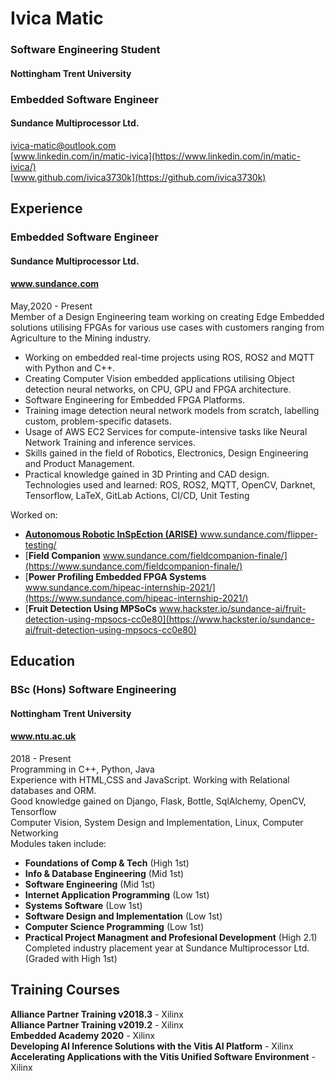 # Ivica Matic
### Software Engineering Student
#### Nottingham Trent University
### Embedded Software Engineer
#### Sundance Multiprocessor Ltd.
[ivica-matic@outlook.com](mailto://ivica-matic@outlook.com) <br>
[www.linkedin.com/in/matic-ivica](https://www.linkedin.com/in/matic-ivica/)  <br>
[www.github.com/ivica3730k](https://github.com/ivica3730k)
## Experience
### Embedded Software Engineer 
#### Sundance Multiprocessor Ltd.
#### www.sundance.com
May,2020 - Present
<br>
Member of a Design Engineering team working on creating Edge Embedded solutions utilising FPGAs for various use cases with customers ranging from Agriculture to the Mining industry.
<br>
- Working on embedded real-time projects using ROS, ROS2 and MQTT with Python and C++.  <br>
- Creating Computer Vision embedded applications utilising Object detection neural networks, on CPU, GPU and FPGA architecture. <br>
- Software Engineering for Embedded FPGA Platforms. <br>
- Training image detection neural network models from scratch, labelling custom, problem-specific datasets. <br>
- Usage of AWS EC2 Services for compute-intensive tasks like Neural Network Training and inference services. <br>
- Skills gained in the field of Robotics, Electronics, Design Engineering and Product Management. <br>
- Practical knowledge gained in 3D Printing and CAD design. <br>
Technologies used and learned: ROS, ROS2, MQTT, OpenCV, Darknet, Tensorflow, LaTeX, GitLab Actions, CI/CD, Unit Testing <br> 

Worked on: 
- [**Autonomous Robotic InSpEction (ARISE)** www.sundance.com/flipper-testing/
](https://www.sundance.com/flipper-testing/)  <br>
- [**Field Companion** www.sundance.com/fieldcompanion-finale/](https://www.sundance.com/fieldcompanion-finale/) <br>
- [**Power Profiling Embedded FPGA Systems** www.sundance.com/hipeac-internship-2021/](https://www.sundance.com/hipeac-internship-2021/) <br>
- [**Fruit Detection Using MPSoCs** www.hackster.io/sundance-ai/fruit-detection-using-mpsocs-cc0e80](https://www.hackster.io/sundance-ai/fruit-detection-using-mpsocs-cc0e80) <br>
## Education
### BSc (Hons) Software Engineering
#### Nottingham Trent University
#### www.ntu.ac.uk
2018 - Present
<br>
Programming in C++, Python, Java
<br>
Experience with HTML,CSS and JavaScript. Working with Relational databases and ORM. 
<br>
Good knowledge gained on Django, Flask, Bottle, SqlAlchemy, OpenCV, Tensorflow 
<br>
Computer Vision, System Design and Implementation, Linux, Computer Networking
<br>
Modules taken include: <br>
- **Foundations of Comp & Tech** (High 1st) <br>
- **Info & Database Engineering** (Mid 1st) <br>
- **Software Engineering** (Mid 1st) <br>
- **Internet Application Programming** (Low 1st) <br>
- **Systems Software** (Low 1st) <br>
- **Software Design and Implementation** (Low 1st) <br>
- **Computer Science Programming** (Low 1st) <br>
- **Practical Project Managment and Profesional Development** (High 2.1) <br>
Completed industry placement year at Sundance Multiprocessor Ltd. (Graded with High 1st) <br>
## Training Courses <br>
**Alliance Partner Training v2018.3** - Xilinx <br>
**Alliance Partner Training v2019.2** - Xilinx <br>
**Embedded Academy 2020** - Xilinx <br>
**Developing AI Inference Solutions with the Vitis AI Platform** - Xilinx <br>
**Accelerating Applications with the Vitis Unified Software Environment** - Xilinx <br>

